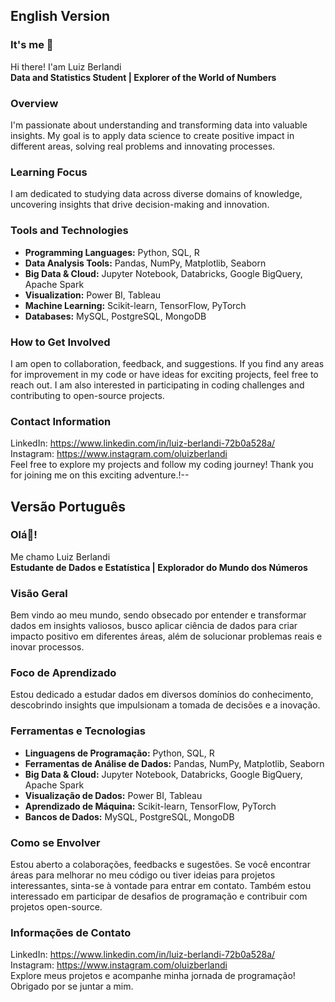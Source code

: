 ## English Version

### It's me 👋
Hi there! I'am Luiz Berlandi<br>
**Data and Statistics Student | Explorer of the World of Numbers**  

### Overview
I'm passionate about understanding and transforming data into valuable insights. My goal is to apply data science to create positive impact in different areas, solving real problems and innovating processes.

### Learning Focus
I am dedicated to studying data across diverse domains of knowledge, uncovering insights that drive decision-making and innovation. 

### Tools and Technologies  
- **Programming Languages:** Python, SQL, R  
- **Data Analysis Tools:** Pandas, NumPy, Matplotlib, Seaborn  
- **Big Data & Cloud:** Jupyter Notebook, Databricks, Google BigQuery, Apache Spark  
- **Visualization:** Power BI, Tableau  
- **Machine Learning:** Scikit-learn, TensorFlow, PyTorch  
- **Databases:** MySQL, PostgreSQL, MongoDB  

### How to Get Involved
I am open to collaboration, feedback, and suggestions. If you find any areas for improvement in my code or have ideas for exciting projects, feel free to reach out. I am also interested in participating in coding challenges and contributing to open-source projects.

### Contact Information
LinkedIn: https://www.linkedin.com/in/luiz-berlandi-72b0a528a/<br>
Instagram: https://www.instagram.com/oluizberlandi<br>
Feel free to explore my projects and follow my coding journey! Thank you for joining me on this exciting adventure.!--

## Versão Português

###  Olá👋! 
Me chamo Luiz Berlandi<br>
**Estudante de Dados e Estatística | Explorador do Mundo dos Números**

### Visão Geral
Bem vindo ao meu mundo, sendo obsecado por entender e transformar dados em insights valiosos, busco aplicar ciência de dados para criar impacto positivo em diferentes áreas, além de solucionar problemas reais e inovar processos.

### Foco de Aprendizado
Estou dedicado a estudar dados em diversos domínios do conhecimento, descobrindo insights que impulsionam a tomada de decisões e a inovação.

### Ferramentas e Tecnologias
- **Linguagens de Programação:** Python, SQL, R
- **Ferramentas de Análise de Dados:** Pandas, NumPy, Matplotlib, Seaborn
- **Big Data & Cloud:** Jupyter Notebook, Databricks, Google BigQuery, Apache Spark
- **Visualização de Dados:** Power BI, Tableau
- **Aprendizado de Máquina:** Scikit-learn, TensorFlow, PyTorch
- **Bancos de Dados:** MySQL, PostgreSQL, MongoDB

### Como se Envolver
Estou aberto a colaborações, feedbacks e sugestões. Se você encontrar áreas para melhorar no meu código ou tiver ideias para projetos interessantes, sinta-se à vontade para entrar em contato. Também estou interessado em participar de desafios de programação e contribuir com projetos open-source.

### Informações de Contato
LinkedIn: https://www.linkedin.com/in/luiz-berlandi-72b0a528a/<br>
Instagram: https://www.instagram.com/oluizberlandi<br>
Explore meus projetos e acompanhe minha jornada de programação! Obrigado por se juntar a mim.



